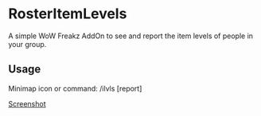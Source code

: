 # RosterItemLevels
A simple WoW Freakz AddOn to see and report the item levels of people in your group.

## Usage
Minimap icon or command:
/ilvls [report]

[Screenshot](https://imgur.com/a/BS1ax2P.jpg)
